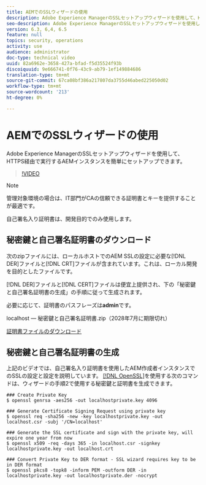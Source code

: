 ```yaml
---
title: AEMでのSSLウィザードの使用
description: Adobe Experience ManagerのSSLセットアップウィザードを使用して、HTTPS経由で実行するAEMインスタンスを簡単にセットアップできます。
seo-description: Adobe Experience ManagerのSSLセットアップウィザードを使用して、HTTPS経由で実行するAEMインスタンスを簡単にセットアップできます。
version: 6.3, 6,4, 6.5
feature: null
topics: security, operations
activity: use
audience: administrator
doc-type: technical video
uuid: 82a6962e-3658-427a-bfad-f5d35524f93b
discoiquuid: 9e666741-0f76-43c9-ab79-1ef149884686
translation-type: tm+mt
source-git-commit: 67ca08bf386a217807da3755d46abed225050d02
workflow-type: tm+mt
source-wordcount: '213'
ht-degree: 0%

---
```



# AEMでのSSLウィザードの使用

Adobe Experience ManagerのSSLセットアップウィザードを使用して、HTTPS経由で実行するAEMインスタンスを簡単にセットアップできます。

>[!VIDEO](https://video.tv.adobe.com/v/17993/?quality=12&learn=on)

>[!NOTE]
>
>管理対象環境の場合は、IT部門がCAの信頼できる証明書とキーを提供することが最適です。
>
>自己署名入り証明書は、開発目的でのみ使用します。

## 秘密鍵と自己署名証明書のダウンロード

次のzipファイルには、ローカルホストでのAEM SSLの設定に必要な[!DNL DER]ファイルと[!DNL CRT]ファイルが含まれています。これは、ローカル開発を目的としたファイルです。

[!DNL DER]ファイルと[!DNL CERT]ファイルは便宜上提供され、下の「秘密鍵と自己署名証明書の生成」の手順に従って生成されます。

必要に応じて、証明書のパスフレーズは&#x200B;**admin**&#x200B;です。

localhost — 秘密鍵と自己署名証明書.zip（2028年7月に期限切れ）

[証明書ファイルのダウンロード](assets/use-the-ssl-wizard/certificate.zip)

## 秘密鍵と自己署名証明書の生成

上記のビデオでは、自己署名入り証明書を使用したAEM作成者インスタンスでのSSLの設定と設定を説明しています。 [[!DNL OpenSSL]](https://www.openssl.org/)を使用する次のコマンドは、ウィザードの手順2で使用する秘密鍵と証明書を生成できます。

```shell
### Create Private Key
$ openssl genrsa -aes256 -out localhostprivate.key 4096

### Generate Certificate Signing Request using private key
$ openssl req -sha256 -new -key localhostprivate.key -out localhost.csr -subj '/CN=localhost'

### Generate the SSL certificate and sign with the private key, will expire one year from now
$ openssl x509 -req -days 365 -in localhost.csr -signkey localhostprivate.key -out localhost.crt

### Convert Private Key to DER format - SSL wizard requires key to be in DER format
$ openssl pkcs8 -topk8 -inform PEM -outform DER -in localhostprivate.key -out localhostprivate.der -nocrypt
```
